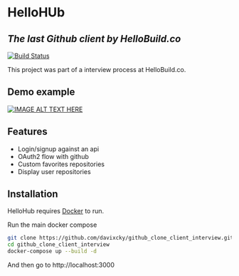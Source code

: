 # HelloHUb
## _The last Github client by HelloBuild.co_

[![Build Status](https://travis-ci.org/joemccann/dillinger.svg?branch=master)](https://travis-ci.org/joemccann/dillinger)

This project was part of a interview process at HelloBuild.co.

## Demo example
[![IMAGE ALT TEXT HERE](https://i.imgur.com/gBedNHg.png)](https://www.youtube.com/watch?v=KoVO5ZIxQIU )


## Features

- Login/signup against an api
- OAuth2 flow with github
- Custom favorites repositories
- Display user repositories

## Installation

HelloHub requires [Docker](https://www.docker.com/) to run.

Run the main docker compose

```sh
git clone https://github.com/davixcky/github_clone_client_interview.git
cd github_clone_client_interview
docker-compose up --build -d
```

And then go to http://localhost:3000

